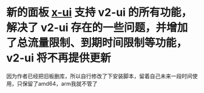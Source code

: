 # 新的面板 [x-ui](https://github.com/sprov065/x-ui) 支持 v2-ui 的所有功能，解决了 v2-ui 存在的一些问题，并增加了总流量限制、到期时间限制等功能，v2-ui 将不再提供更新


因为作者已经把旧板删库，所以自行修改了下安装脚本，留着自己未来一段时间使用，只保留了amd64，arm我就不管了
